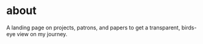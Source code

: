 # about
A landing page on projects, patrons, and papers to get a transparent, birds-eye view on my journey.
